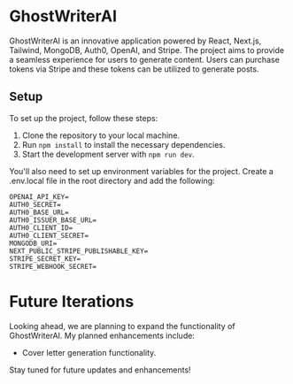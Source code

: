 # GhostWriterAI

GhostWriterAI is an innovative application powered by React, Next.js, Tailwind, MongoDB, Auth0, OpenAI, and Stripe. The project aims to provide a seamless experience for users to generate content. Users can purchase tokens via Stripe and these tokens can be utilized to generate posts.

## Setup

To set up the project, follow these steps:

1. Clone the repository to your local machine.
2. Run `npm install` to install the necessary dependencies.
3. Start the development server with `npm run dev`.

You'll also need to set up environment variables for the project. Create a .env.local file in the root directory and add the following:

```
OPENAI_API_KEY=
AUTH0_SECRET=
AUTH0_BASE_URL=
AUTH0_ISSUER_BASE_URL=
AUTH0_CLIENT_ID=
AUTH0_CLIENT_SECRET=
MONGODB_URI=
NEXT_PUBLIC_STRIPE_PUBLISHABLE_KEY=
STRIPE_SECRET_KEY=
STRIPE_WEBHOOK_SECRET=
```

# Future Iterations

Looking ahead, we are planning to expand the functionality of GhostWriterAI. My planned enhancements include:

-   Cover letter generation functionality.

Stay tuned for future updates and enhancements!
